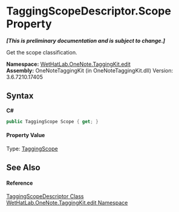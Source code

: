 # TaggingScopeDescriptor.Scope Property 
 _**\[This is preliminary documentation and is subject to change.\]**_

Get the scope classification.

**Namespace:**&nbsp;<a href="60ca3730-00cd-fce3-4009-523f3952fd9e.md">WetHatLab.OneNote.TaggingKit.edit</a><br />**Assembly:**&nbsp;OneNoteTaggingKit (in OneNoteTaggingKit.dll) Version: 3.6.7210.17405

## Syntax

**C#**<br />
``` C#
public TaggingScope Scope { get; }
```


#### Property Value
Type: <a href="b3be4048-2099-50e6-21a5-1c36d2dcb4f3.md">TaggingScope</a>

## See Also


#### Reference
<a href="3690bbaa-4a73-a467-79e3-8a5755b34628.md">TaggingScopeDescriptor Class</a><br /><a href="60ca3730-00cd-fce3-4009-523f3952fd9e.md">WetHatLab.OneNote.TaggingKit.edit Namespace</a><br />